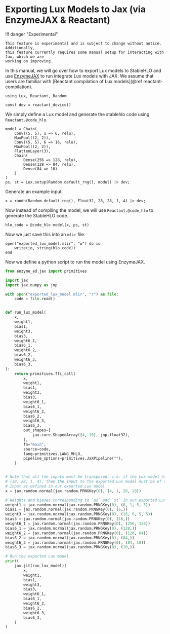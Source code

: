 # Exporting Lux Models to Jax (via EnzymeJAX & Reactant)

!!! danger "Experimental"

    This feature is experimental and is subject to change without notice. Additionally,
    this feature currently requires some manual setup for interacting with Jax, which we are
    working on improving.

In this manual, we will go over how to export Lux models to StableHLO and use
[EnzymeJAX](https://github.com/EnzymeAD/Enzyme-JAX) to run integrate Lux models with
JAX. We assume that users are familiar with
[Reactant compilation of Lux models](@ref reactant-compilation).

```@example exporting_to_stablehlo
using Lux, Reactant, Random

const dev = reactant_device()
```

We simply define a Lux model and generate the stablehlo code using `Reactant.@code_hlo`.

```@example exporting_to_stablehlo
model = Chain(
    Conv((5, 5), 1 => 6, relu),
    MaxPool((2, 2)),
    Conv((5, 5), 6 => 16, relu),
    MaxPool((2, 2)),
    FlattenLayer(3),
    Chain(
        Dense(256 => 128, relu),
        Dense(128 => 84, relu),
        Dense(84 => 10)
    )
)
ps, st = Lux.setup(Random.default_rng(), model) |> dev;
```

Generate an example input.

```@example exporting_to_stablehlo
x = randn(Random.default_rng(), Float32, 28, 28, 1, 4) |> dev;
```

Now instead of compiling the model, we will use `Reactant.@code_hlo` to generate the
StableHLO code.

```@example exporting_to_stablehlo
hlo_code = @code_hlo model(x, ps, st)
```

Now we just save this into an `mlir` file.

```@example exporting_to_stablehlo
open("exported_lux_model.mlir", "w") do io
    write(io, string(hlo_code))
end
```

Now we define a python script to run the model using EnzymeJAX.

```python
from enzyme_ad.jax import primitives

import jax
import jax.numpy as jnp

with open("exported_lux_model.mlir", "r") as file:
    code = file.read()


def run_lux_model(
    x,
    weight1,
    bias1,
    weight3,
    bias3,
    weight6_1,
    bias6_1,
    weight6_2,
    bias6_2,
    weight6_3,
    bias6_3,
):
    return primitives.ffi_call(
        x,
        weight1,
        bias1,
        weight3,
        bias3,
        weight6_1,
        bias6_1,
        weight6_2,
        bias6_2,
        weight6_3,
        bias6_3,
        out_shapes=[
            jax.core.ShapedArray([4, 10], jnp.float32),
        ],
        fn="main",
        source=code,
        lang=primitives.LANG_MHLO,
        pipeline_options=primitives.JaXPipeline(""),
    )


# Note that all the inputs must be transposed, i.e. if the Lux model has an input of shape
# (28, 28, 1, 4), then the input to the exported Lux model must be of shape (4, 1, 28, 28)
# Input as defined in our exported Lux model
x = jax.random.normal(jax.random.PRNGKey(0), (4, 1, 28, 28))

# Weights and biases corresponding to `ps` and `st` in our exported Lux model
weight1 = jax.random.normal(jax.random.PRNGKey(0), (6, 1, 5, 5))
bias1 = jax.random.normal(jax.random.PRNGKey(0), (6,))
weight3 = jax.random.normal(jax.random.PRNGKey(0), (16, 6, 5, 5))
bias3 = jax.random.normal(jax.random.PRNGKey(0), (16,))
weight6_1 = jax.random.normal(jax.random.PRNGKey(0), (256, 128))
bias6_1 = jax.random.normal(jax.random.PRNGKey(0), (128,))
weight6_2 = jax.random.normal(jax.random.PRNGKey(0), (128, 84))
bias6_2 = jax.random.normal(jax.random.PRNGKey(0), (84,))
weight6_3 = jax.random.normal(jax.random.PRNGKey(0), (84, 10))
bias6_3 = jax.random.normal(jax.random.PRNGKey(0), (10,))

# Run the exported Lux model
print(
    jax.jit(run_lux_model)(
        x,
        weight1,
        bias1,
        weight3,
        bias3,
        weight6_1,
        bias6_1,
        weight6_2,
        bias6_2,
        weight6_3,
        bias6_3,
    )
)
```
